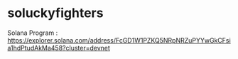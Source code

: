 # soluckyfighters
Solana Program : 
https://explorer.solana.com/address/FcGD1W1PZKQ5NRpNRZuPYYwGkCFsia1hdPtudAkMa458?cluster=devnet